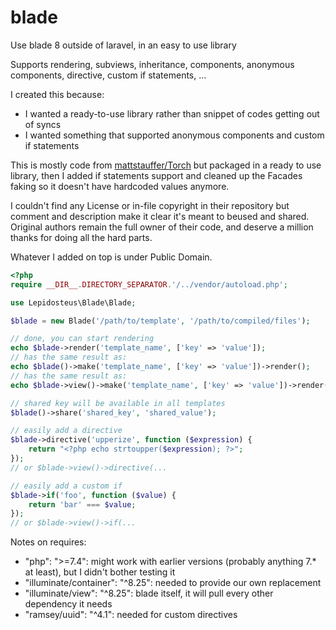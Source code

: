 # blade
Use blade 8 outside of laravel, in an easy to use library

Supports rendering, subviews, inheritance, components, anonymous components, directive, custom if statements, ...

I created this because:
- I wanted a ready-to-use library rather than snippet of codes getting out of syncs
- I wanted something that supported anonymous components and custom if statements


This is mostly code from [mattstauffer/Torch](https://github.com/mattstauffer/Torch/blob/master/components/view/index.php) but packaged in a ready to use library, then I added if statements support and cleaned up the Facades faking so it doesn't have hardcoded values anymore.

I couldn't find any License or in-file copyright in their repository but comment and description make it clear it's meant to beused and shared. Original authors remain the full owner of their code, and deserve a million thanks for doing all the hard parts.

Whatever I added on top is under Public Domain.

```php
<?php
require __DIR__.DIRECTORY_SEPARATOR.'/../vendor/autoload.php';

use Lepidosteus\Blade\Blade;

$blade = new Blade('/path/to/template', '/path/to/compiled/files');

// done, you can start rendering
echo $blade->render('template_name', ['key' => 'value']);
// has the same result as:
echo $blade()->make('template_name', ['key' => 'value'])->render();
// has the same result as:
echo $blade->view()->make('template_name', ['key' => 'value'])->render();

// shared key will be available in all templates 
$blade()->share('shared_key', 'shared_value');

// easily add a directive
$blade->directive('upperize', function ($expression) {
    return "<?php echo strtoupper($expression); ?>";
});
// or $blade->view()->directive(...

// easily add a custom if 
$blade->if('foo', function ($value) {
    return 'bar' === $value;
});
// or $blade->view()->if(...
```

Notes on requires:

- "php": ">=7.4": might work with earlier versions (probably anything 7.* at least), but I didn't bother testing it 
- "illuminate/container": "^8.25": needed to provide our own replacement
- "illuminate/view": "^8.25": blade itself, it will pull every other dependency it needs
- "ramsey/uuid": "^4.1": needed for custom directives
